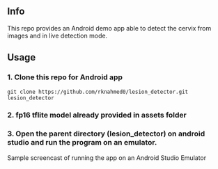 ## Info
This repo provides an Android demo app able to detect the cervix from images and in live detection mode.

## Usage

### 1. Clone this repo for Android app
```
git clone https://github.com/rknahmed0/lesion_detector.git lesion_detector
```
### 2. fp16 tflite model already provided in assets folder

### 3. Open the parent directory (lesion_detector) on android studio and run the program on an emulator. 

Sample screencast of running the app on an Android Studio Emulator

